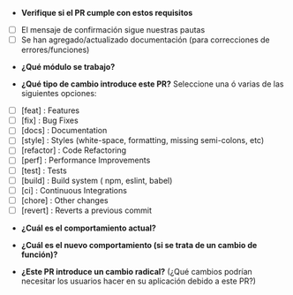 * **Verifique si el PR cumple con estos requisitos**
- [ ] El mensaje de confirmación sigue nuestras pautas
- [ ] Se han agregado/actualizado documentación (para correcciones de errores/funciones)

* **¿Qué módulo se trabajo?**

* **¿Qué tipo de cambio introduce este PR?**
  Seleccione una ó varias de las siguientes opciones:

- [ ] [feat] : Features
- [ ] [fix] : Bug Fixes
- [ ] [docs] : Documentation
- [ ] [style] : Styles (white-space, formatting, missing semi-colons, etc)
- [ ] [refactor] : Code Refactoring
- [ ] [perf] : Performance Improvements
- [ ] [test] : Tests
- [ ] [build] : Build system ( npm, eslint, babel)
- [ ] [ci] : Continuous Integrations
- [ ] [chore] : Other changes
- [ ] [revert] : Reverts a previous commit

* **¿Cuál es el comportamiento actual?**

* **¿Cuál es el nuevo comportamiento (si se trata de un cambio de función)?**

* **¿Este PR introduce un cambio radical?** (¿Qué cambios podrían necesitar los usuarios hacer en su aplicación debido a este PR?)

